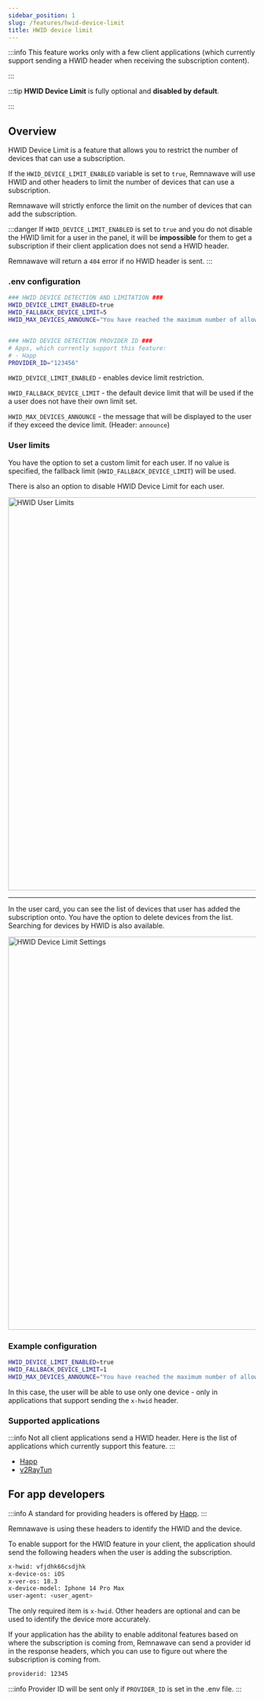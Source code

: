 ```yaml
---
sidebar_position: 1
slug: /features/hwid-device-limit
title: HWID device limit
---
```


:::info
This feature works only with a few client applications (which currently support sending a HWID header when receiving the subscription content).

:::

:::tip
**HWID Device Limit** is fully optional and **disabled by default**.

:::

## Overview

HWID Device Limit is a feature that allows you to restrict the number of devices that can use a subscription.

If the `HWID_DEVICE_LIMIT_ENABLED` variable is set to `true`,
Remnawave will use HWID and other headers to limit the number of devices that can use a subscription.

Remnawave will strictly enforce the limit on the number of devices that can add the subscription.

:::danger
If `HWID_DEVICE_LIMIT_ENABLED` is set to `true` and you do not disable the HWID limit for a user in the panel, it will be **impossible** for them to get a subscription if their client application does not send a HWID header.

Remnawave will return a `404` error if no HWID header is sent.
:::

### .env configuration

```bash
### HWID DEVICE DETECTION AND LIMITATION ###
HWID_DEVICE_LIMIT_ENABLED=true
HWID_FALLBACK_DEVICE_LIMIT=5
HWID_MAX_DEVICES_ANNOUNCE="You have reached the maximum number of allowed devices for your subscription."


### HWID DEVICE DETECTION PROVIDER ID ###
# Apps, which currently support this feature:
# - Happ
PROVIDER_ID="123456"
```

`HWID_DEVICE_LIMIT_ENABLED` - enables device limit restriction.

`HWID_FALLBACK_DEVICE_LIMIT` - the default device limit that will be used if the a user does not have their own limit set.

`HWID_MAX_DEVICES_ANNOUNCE` - the message that will be displayed to the user if they exceed the device limit. (Header: `announce`)

### User limits

You have the option to set a custom limit for each user. If no value is specified, the fallback limit (`HWID_FALLBACK_DEVICE_LIMIT`) will be used.

There is also an option to disable HWID Device Limit for each user.

<div style={{ display: 'flex', justifyContent: 'center' }}>
  <img src="/features/hwid-device-limit/hwid-user-limits.webp" alt="HWID User Limits" width="800" />
</div>

---

In the user card, you can see the list of devices that user has added the subscription onto. You have the option to delete devices from the list. Searching for devices by HWID is also available.

<div style={{ display: 'flex', justifyContent: 'center' }}>
  <img src="/features/hwid-device-limit/hwid-user-devices-list.webp" alt="HWID Device Limit Settings" width="800" />
</div>

### Example configuration

```bash
HWID_DEVICE_LIMIT_ENABLED=true
HWID_FALLBACK_DEVICE_LIMIT=1
HWID_MAX_DEVICES_ANNOUNCE="You have reached the maximum number of allowed devices for your subscription."
```

In this case, the user will be able to use only one device - only in applications that support sending the `x-hwid` header.

### Supported applications

:::info
Not all client applications send a HWID header. Here is the list of applications which currently support this feature.
:::

- [Happ](https://happ.su)
- [v2RayTun](https://docs.v2raytun.com/overview/supported-headers)

## For app developers

:::info
A standard for providing headers is offered by [Happ](https://happ.su).
:::

Remnawave is using these headers to identify the HWID and the device.

To enable support for the HWID feature in your client, the application should send the following headers when the user is adding the subscription.

```bash
x-hwid: vfjdhk66csdjhk
x-device-os: iOS
x-ver-os: 18.3
x-device-model: Iphone 14 Pro Max
user-agent: <user_agent>
```

The only required item is `x-hwid`. Other headers are optional and can be used to identify the device more accurately.

If your application has the ability to enable additonal features based on where the subscription is coming from, Remnawave can send a provider id in the response headers, which you can use to figure out where the subscription is coming from.

```bash
providerid: 12345
```

:::info
Provider ID will be sent only if `PROVIDER_ID` is set in the .env file.
:::
